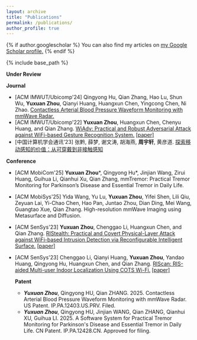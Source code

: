 ```yaml
---
layout: archive
title: "Publications"
permalink: /publications/
author_profile: true
---
```


{% if author.googlescholar %}
  You can also find my articles on <u><a href="{{author.googlescholar}}">my Google Scholar profile</a>.</u>
{% endif %}

{% include base_path %}


**Under Review**


**Journal**
- \[ACM IMWUT/Ubicomp'24\] Qingyong Hu, Qian Zhang, Hao Lu, Shun Wu, **Yuxuan Zhou**, Qianyi Huang, Huangxun Chen, Yingcong Chen, Ni Zhao. [Contactless Arterial Blood Pressure Waveform Monitoring with mmWave Radar.](https://dl.acm.org/doi/10.1145/3699781)
- \[ACM IMWUT/Ubicomp'22\] **Yuxuan Zhou**, Huangxun Chen, Chenyu Huang, and Qian Zhang. [WiAdv: Practical and Robust Adversarial Attack against WiFi-based Gesture Recognition System.](https://dl.acm.org/doi/abs/10.1145/3534618) [[paper]](https://kevinous.github.io/files/WiAdv_IMWUT22.pdf)
- \[中国计算机学会通讯'23\] 张黔, 薛梦, 谢文涛, 胡海燕, **周宇轩**, 黄彦道. [探索移动感知的价值：从可穿戴到非接触感知](https://dl.ccf.org.cn/article/articleDetail.html?type=xhtx_thesis&_ack=1&id=6387404926961664)


**Conference**
- \[ACM MobiCom'25] **Yuxuan Zhou***, Qingyong Hu*,  Jinjian Wang, Zirui Huang, Guihua Li, Qianhui Xu, Qian Zhang, mmTremor: Practical Tremor Monitoring for Parkinson’s Disease and Essential Tremor in Daily Life.
- \[ACM MobiSys'25] Yida Wang, Yu Lu, **Yuxuan Zhou**, Yifei Shen, Lili Qiu, Zeyuan Lai, Yi-Chao Chen, Hao Pan, Juntao Zhou, Dian Ding, Mei Wang, Guangtao Xue, Qian Zhang. High-resolution mmWave Imaging using Metasurface and Diffusion.
- \[ACM SenSys'23\] **Yuxuan Zhou**, Chenggao Li, Huangxun Chen, and Qian Zhang. [RIStealth: Practical and Covert Physical-Layer Attack against WiFi-based Intrusion Detection via Reconfigurable Intelligent Surface.](https://dl.acm.org/doi/abs/10.1145/3625687.3625790) [[paper]](https://kevinous.github.io/files/RIStealth_Sensys23.pdf)
- \[ACM SenSys'23\] Chenggao Li, Qianyi Huang, **Yuxuan Zhou**, Yandao Huang, Qingyong Hu, Huangxun Chen, and Qian Zhang. [RIScan: RIS-aided Multi-user Indoor Localization Using COTS Wi-Fi.](https://dl.acm.org/doi/abs/10.1145/3625687.3625806) [[paper]](https://kevinous.github.io/files/RIScan_Sensys23.pdf)

  **Patent**
  - _**Yuxuan Zhou**_, Qingyong HU, Qian ZHANG. 2025. Contactless Arterial Blood Pressure Waveform Monitoring with mmWave Radar. US Patent. IP.PA.12403.US.PRV. Filed.
  - _**Yuxuan Zhou**_, Qingyong HU, Jinjian WANG, Qian ZHANG, Qianhui XU, Guihua LI. 2025. A Software System for Practical Tremor Monitoring for Parkinson's Disease and Essential Tremor in Daily Life. CN Patent. IP.PA.12428.CN. Approved for filing.

